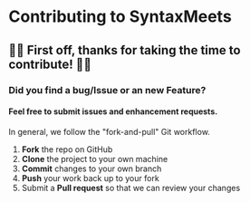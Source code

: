 
# Contributing to SyntaxMeets

:dizzy::tada: First off, thanks for taking the time to contribute! :tada::dizzy:
---
### **Did you find a bug/Issue or an new Feature?**
#### Feel free to submit issues and enhancement requests.

In general, we follow the "fork-and-pull" Git workflow.

1.  **Fork**  the repo on GitHub
2.  **Clone**  the project to your own machine
3.  **Commit**  changes to your own branch
4.  **Push**  your work back up to your fork
5.  Submit a  **Pull request**  so that we can review your changes
